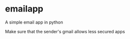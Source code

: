 # emailapp
A simple email app in python

Make sure that the sender's gmail allows less secured apps
